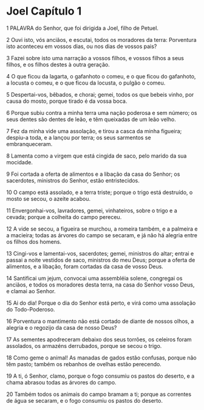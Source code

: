 # Joel Capítulo 1

1	PALAVRA do Senhor, que foi dirigida a Joel, filho de Petuel.

2	Ouvi isto, vós anciãos, e escutai, todos os moradores da terra: Porventura isto aconteceu em vossos dias, ou nos dias de vossos pais?

3	Fazei sobre isto uma narração a vossos filhos, e vossos filhos a seus filhos, e os filhos destes à outra geração.

4	O que ficou da lagarta, o gafanhoto o comeu, e o que ficou do gafanhoto, a locusta o comeu, e o que ficou da locusta, o pulgão o comeu.

5	Despertai-vos, bêbados, e chorai; gemei, todos os que bebeis vinho, por causa do mosto, porque tirado é da vossa boca.

6	Porque subiu contra a minha terra uma nação poderosa e sem número; os seus dentes são dentes de leão, e têm queixadas de um leão velho.

7	Fez da minha vide uma assolação, e tirou a casca da minha figueira; despiu-a toda, e a lançou por terra; os seus sarmentos se embranqueceram.

8	Lamenta como a virgem que está cingida de saco, pelo marido da sua mocidade.

9	Foi cortada a oferta de alimentos e a libação da casa do Senhor; os sacerdotes, ministros do Senhor, estão entristecidos.

10	O campo está assolado, e a terra triste; porque o trigo está destruído, o mosto se secou, o azeite acabou.

11	Envergonhai-vos, lavradores, gemei, vinhateiros, sobre o trigo e a cevada; porque a colheita do campo pereceu.

12	A vide se secou, a figueira se murchou, a romeira também, e a palmeira e a macieira; todas as árvores do campo se secaram, e já não há alegria entre os filhos dos homens.

13	Cingi-vos e lamentai-vos, sacerdotes; gemei, ministros do altar; entrai e passai a noite vestidos de saco, ministros do meu Deus; porque a oferta de alimentos, e a libação, foram cortadas da casa de vosso Deus.

14	Santificai um jejum, convocai uma assembléia solene, congregai os anciãos, e todos os moradores desta terra, na casa do Senhor vosso Deus, e clamai ao Senhor.

15	Ai do dia! Porque o dia do Senhor está perto, e virá como uma assolação do Todo-Poderoso.

16	Porventura o mantimento não está cortado de diante de nossos olhos, a alegria e o regozijo da casa de nosso Deus?

17	As sementes apodreceram debaixo dos seus torrões, os celeiros foram assolados, os armazéns derrubados, porque se secou o trigo.

18	Como geme o animal! As manadas de gados estão confusas, porque não têm pasto; também os rebanhos de ovelhas estão perecendo.

19	A ti, ó Senhor, clamo, porque o fogo consumiu os pastos do deserto, e a chama abrasou todas as árvores do campo.

20	Também todos os animais do campo bramam a ti; porque as correntes de água se secaram, e o fogo consumiu os pastos do deserto.

